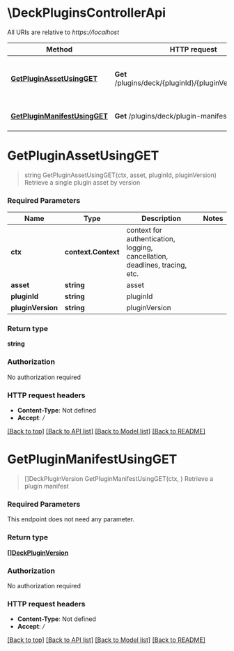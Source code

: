 # \DeckPluginsControllerApi

All URIs are relative to *https://localhost*

Method | HTTP request | Description
------------- | ------------- | -------------
[**GetPluginAssetUsingGET**](DeckPluginsControllerApi.md#GetPluginAssetUsingGET) | **Get** /plugins/deck/{pluginId}/{pluginVersion}/{asset} | Retrieve a single plugin asset by version
[**GetPluginManifestUsingGET**](DeckPluginsControllerApi.md#GetPluginManifestUsingGET) | **Get** /plugins/deck/plugin-manifest.json | Retrieve a plugin manifest


# **GetPluginAssetUsingGET**
> string GetPluginAssetUsingGET(ctx, asset, pluginId, pluginVersion)
Retrieve a single plugin asset by version

### Required Parameters

Name | Type | Description  | Notes
------------- | ------------- | ------------- | -------------
 **ctx** | **context.Context** | context for authentication, logging, cancellation, deadlines, tracing, etc.
  **asset** | **string**| asset | 
  **pluginId** | **string**| pluginId | 
  **pluginVersion** | **string**| pluginVersion | 

### Return type

**string**

### Authorization

No authorization required

### HTTP request headers

 - **Content-Type**: Not defined
 - **Accept**: */*

[[Back to top]](#) [[Back to API list]](../README.md#documentation-for-api-endpoints) [[Back to Model list]](../README.md#documentation-for-models) [[Back to README]](../README.md)

# **GetPluginManifestUsingGET**
> []DeckPluginVersion GetPluginManifestUsingGET(ctx, )
Retrieve a plugin manifest

### Required Parameters
This endpoint does not need any parameter.

### Return type

[**[]DeckPluginVersion**](DeckPluginVersion.md)

### Authorization

No authorization required

### HTTP request headers

 - **Content-Type**: Not defined
 - **Accept**: */*

[[Back to top]](#) [[Back to API list]](../README.md#documentation-for-api-endpoints) [[Back to Model list]](../README.md#documentation-for-models) [[Back to README]](../README.md)

